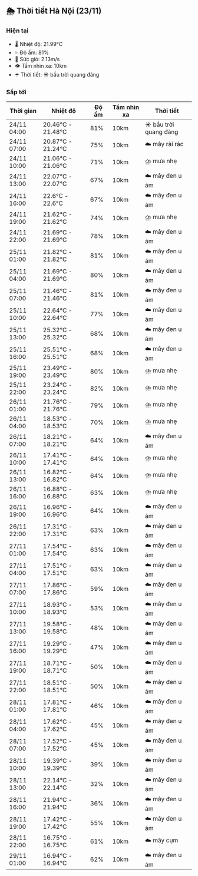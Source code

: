 ## 🌦️ Thời tiết Hà Nội (23/11)

### Hiện tại

- 🌡️ Nhiệt độ: 21.99℃
- 💦 Độ ẩm: 81%
- 💨 Sức gió: 2.13m/s
- 👁️ Tầm nhìn xa: 10km
- ☂️ Thời tiết: ☀️ bầu trời quang đãng

### Sắp tới

| Thời gian | Nhiệt độ | Độ ẩm | Tầm nhìn xa | Thời tiết |
| --- | --- | --- | --- | --- |
| 24/11 04:00 | 20.46℃ - 21.48℃ | 81% | 10km | ☀️ bầu trời quang đãng |
| 24/11 07:00 | 20.87℃ - 21.24℃ | 75% | 10km | ☁️ mây rải rác |
| 24/11 10:00 | 21.06℃ - 21.06℃ | 71% | 10km | ⛈️ mưa nhẹ |
| 24/11 13:00 | 22.07℃ - 22.07℃ | 67% | 10km | ☁️ mây đen u ám |
| 24/11 16:00 | 22.6℃ - 22.6℃ | 67% | 10km | ☁️ mây đen u ám |
| 24/11 19:00 | 21.62℃ - 21.62℃ | 74% | 10km | ⛈️ mưa nhẹ |
| 24/11 22:00 | 21.69℃ - 21.69℃ | 78% | 10km | ☁️ mây đen u ám |
| 25/11 01:00 | 21.82℃ - 21.82℃ | 81% | 10km | ☁️ mây đen u ám |
| 25/11 04:00 | 21.69℃ - 21.69℃ | 80% | 10km | ☁️ mây đen u ám |
| 25/11 07:00 | 21.46℃ - 21.46℃ | 81% | 10km | ☁️ mây đen u ám |
| 25/11 10:00 | 22.64℃ - 22.64℃ | 77% | 10km | ☁️ mây đen u ám |
| 25/11 13:00 | 25.32℃ - 25.32℃ | 68% | 10km | ☁️ mây đen u ám |
| 25/11 16:00 | 25.51℃ - 25.51℃ | 68% | 10km | ☁️ mây đen u ám |
| 25/11 19:00 | 23.49℃ - 23.49℃ | 80% | 10km | ⛈️ mưa nhẹ |
| 25/11 22:00 | 23.24℃ - 23.24℃ | 82% | 10km | ⛈️ mưa nhẹ |
| 26/11 01:00 | 21.76℃ - 21.76℃ | 79% | 10km | ⛈️ mưa nhẹ |
| 26/11 04:00 | 18.53℃ - 18.53℃ | 70% | 10km | ⛈️ mưa nhẹ |
| 26/11 07:00 | 18.21℃ - 18.21℃ | 64% | 10km | ☁️ mây đen u ám |
| 26/11 10:00 | 17.41℃ - 17.41℃ | 64% | 10km | ⛈️ mưa nhẹ |
| 26/11 13:00 | 16.82℃ - 16.82℃ | 64% | 10km | ⛈️ mưa nhẹ |
| 26/11 16:00 | 16.88℃ - 16.88℃ | 63% | 10km | ⛈️ mưa nhẹ |
| 26/11 19:00 | 16.96℃ - 16.96℃ | 64% | 10km | ☁️ mây đen u ám |
| 26/11 22:00 | 17.31℃ - 17.31℃ | 63% | 10km | ☁️ mây đen u ám |
| 27/11 01:00 | 17.54℃ - 17.54℃ | 63% | 10km | ☁️ mây đen u ám |
| 27/11 04:00 | 17.51℃ - 17.51℃ | 63% | 10km | ☁️ mây đen u ám |
| 27/11 07:00 | 17.86℃ - 17.86℃ | 59% | 10km | ☁️ mây đen u ám |
| 27/11 10:00 | 18.93℃ - 18.93℃ | 53% | 10km | ☁️ mây đen u ám |
| 27/11 13:00 | 19.58℃ - 19.58℃ | 48% | 10km | ☁️ mây đen u ám |
| 27/11 16:00 | 19.29℃ - 19.29℃ | 47% | 10km | ☁️ mây đen u ám |
| 27/11 19:00 | 18.71℃ - 18.71℃ | 50% | 10km | ☁️ mây đen u ám |
| 27/11 22:00 | 18.51℃ - 18.51℃ | 50% | 10km | ☁️ mây đen u ám |
| 28/11 01:00 | 17.81℃ - 17.81℃ | 46% | 10km | ☁️ mây đen u ám |
| 28/11 04:00 | 17.62℃ - 17.62℃ | 45% | 10km | ☁️ mây đen u ám |
| 28/11 07:00 | 17.52℃ - 17.52℃ | 45% | 10km | ☁️ mây đen u ám |
| 28/11 10:00 | 19.39℃ - 19.39℃ | 39% | 10km | ☁️ mây đen u ám |
| 28/11 13:00 | 22.14℃ - 22.14℃ | 32% | 10km | ☁️ mây đen u ám |
| 28/11 16:00 | 21.94℃ - 21.94℃ | 36% | 10km | ☁️ mây đen u ám |
| 28/11 19:00 | 17.42℃ - 17.42℃ | 55% | 10km | ☁️ mây đen u ám |
| 28/11 22:00 | 16.75℃ - 16.75℃ | 61% | 10km | ☁️ mây cụm |
| 29/11 01:00 | 16.94℃ - 16.94℃ | 62% | 10km | ☁️ mây đen u ám |
